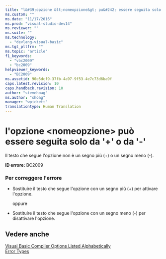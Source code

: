 ```yaml
---
title: "l&#39;opzione &lt;nomeopzione&gt; pu&#242; essere seguita solo da &#39;+&#39; o da &#39;-&#39; | Microsoft Docs"
ms.custom: ""
ms.date: "11/17/2016"
ms.prod: "visual-studio-dev14"
ms.reviewer: ""
ms.suite: ""
ms.technology: 
  - "devlang-visual-basic"
ms.tgt_pltfrm: ""
ms.topic: "article"
f1_keywords: 
  - "vbc2009"
  - "bc2009"
helpviewer_keywords: 
  - "BC2009"
ms.assetid: 90e5dcf9-37fb-4a97-9f53-4e7c73d6ba9f
caps.latest.revision: 10
caps.handback.revision: 10
author: "stevehoag"
ms.author: "shoag"
manager: "wpickett"
translationtype: Human Translation
---
```

# l&#39;opzione &lt;nomeopzione&gt; pu&#242; essere seguita solo da &#39;+&#39; o da &#39;-&#39;
Il testo che segue l'opzione non è un segno più \(\+\) o un segno meno \(\-\).  
  
 **ID errore:** BC2009  
  
### Per correggere l'errore  
  
-   Sostituire il testo che segue l'opzione con un segno più \(\+\) per attivare l'opzione.  
  
     oppure  
  
-   Sostituire il testo che segue l'opzione con un segno meno \(\-\) per disattivare l'opzione.  
  
## Vedere anche  
 [Visual Basic Compiler Options Listed Alphabetically](../../visual-basic/reference/command-line-compiler/compiler-options-listed-alphabetically.md)   
 [Error Types](../../visual-basic/programming-guide/language-features/error-types.md)